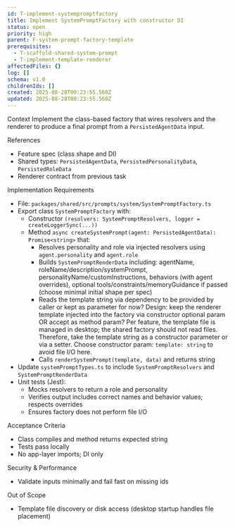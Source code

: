 ```yaml
---
id: T-implement-systempromptfactory
title: Implement SystemPromptFactory with constructor DI
status: open
priority: high
parent: F-system-prompt-factory-template
prerequisites:
  - T-scaffold-shared-system-prompt
  - T-implement-template-renderer
affectedFiles: {}
log: []
schema: v1.0
childrenIds: []
created: 2025-08-28T00:23:55.560Z
updated: 2025-08-28T00:23:55.560Z
---
```


Context
Implement the class-based factory that wires resolvers and the renderer to produce a final prompt from a `PersistedAgentData` input.

References

- Feature spec (class shape and DI)
- Shared types: `PersistedAgentData`, `PersistedPersonalityData`, `PersistedRoleData`
- Renderer contract from previous task

Implementation Requirements

- File: `packages/shared/src/prompts/system/SystemPromptFactory.ts`
- Export class `SystemPromptFactory` with:
  - Constructor `(resolvers: SystemPromptResolvers, logger = createLoggerSync(...))`
  - Method `async createSystemPrompt(agent: PersistedAgentData): Promise<string>` that:
    - Resolves personality and role via injected resolvers using `agent.personality` and `agent.role`
    - Builds `SystemPromptRenderData` including: agentName, roleName/description/systemPrompt, personalityName/customInstructions, behaviors (with agent overrides), optional tools/constraints/memoryGuidance if passed (choose minimal initial shape per spec)
    - Reads the template string via dependency to be provided by caller or kept as parameter for now? Design: keep the renderer template injected into the factory via constructor optional param OR accept as method param? Per feature, the template file is managed in desktop; the shared factory should not read files. Therefore, take the template string as a constructor parameter or via a setter. Choose constructor param: `template: string` to avoid file I/O here.
    - Calls `renderSystemPrompt(template, data)` and returns string
- Update `systemPromptTypes.ts` to include `SystemPromptResolvers` and `SystemPromptRenderData`
- Unit tests (Jest):
  - Mocks resolvers to return a role and personality
  - Verifies output includes correct names and behavior values; respects overrides
  - Ensures factory does not perform file I/O

Acceptance Criteria

- Class compiles and method returns expected string
- Tests pass locally
- No app-layer imports; DI only

Security & Performance

- Validate inputs minimally and fail fast on missing ids

Out of Scope

- Template file discovery or disk access (desktop startup handles file placement)

